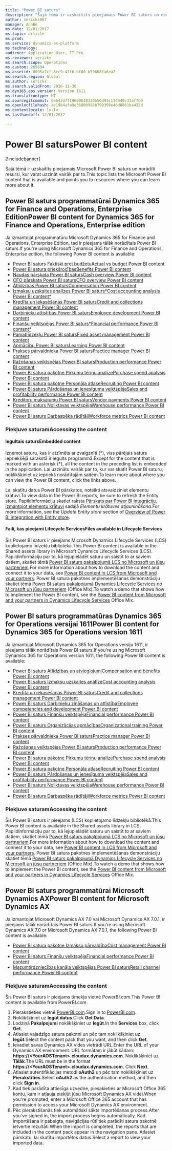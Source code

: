 ```yaml
---
title: "Power BI saturs"
description: "Šajā tēmā ir uzskaitīts pieejamais Power BI saturs un norādīti resursi, kur varat uzzināt vairāk par to."
author: sericks007
manager: AnnBe
ms.date: 12/01/2017
ms.topic: article
ms.prod: 
ms.service: dynamics-ax-platform
ms.technology: 
audience: Application User, IT Pro
ms.reviewer: sericks
ms.search.scope: Operations
ms.custom: 265694
ms.assetid: 0095a7cf-8cc9-41f6-bf00-b59868fa6ea2
ms.search.region: Global
ms.author: sericks
ms.search.validFrom: 2016-11-30
ms.dyn365.ops.version: Version 1611
ms.translationtype: HT
ms.sourcegitcommit: 6e64337f19600b18320550d91c134949c33af7b0
ms.openlocfilehash: ae19b4afa9e36800988b790398e46d8861ba432d
ms.contentlocale: lv-lv
ms.lasthandoff: 12/01/2017

---
```


# <a name="power-bi-content"></a><span data-ttu-id="63bb9-103">Power BI saturs</span><span class="sxs-lookup"><span data-stu-id="63bb9-103">Power BI content</span></span>
[!include[banner](../includes/banner.md)]


<span data-ttu-id="63bb9-104">Šajā tēmā ir uzskaitīts pieejamais Microsoft Power BI saturs un norādīti resursi, kur varat uzzināt vairāk par to.</span><span class="sxs-lookup"><span data-stu-id="63bb9-104">This topic lists the Microsoft Power BI content that is available and points you to resources where you can learn more about it.</span></span>

## <a name="power-bi-content-for-dynamics-365-for-finance-and-operations-enterprise-edition"></a><span data-ttu-id="63bb9-105">Power BI saturs programmatūrai Dynamics 365 for Finance and Operations, Enterprise Edition</span><span class="sxs-lookup"><span data-stu-id="63bb9-105">Power BI content for Dynamics 365 for Finance and Operations, Enterprise edition</span></span>
<span data-ttu-id="63bb9-106">Ja izmantojat programmatūru Microsoft Dynamics 365 for Finance and Operations, Enterprise Edition, tad ir pieejams tālāk norādītais Power BI saturs.</span><span class="sxs-lookup"><span data-stu-id="63bb9-106">If you're using Microsoft Dynamics 365 for Finance and Operations, Enterprise edition, the following Power BI content is available:</span></span>

- [<span data-ttu-id="63bb9-107">Power BI saturs Faktiski pret budžetu</span><span class="sxs-lookup"><span data-stu-id="63bb9-107">Actual vs budget Power BI content</span></span>](ledger-budgets-power-bi.md)
- [<span data-ttu-id="63bb9-108">Power BI satura priekšrocības</span><span class="sxs-lookup"><span data-stu-id="63bb9-108">Benefits Power BI content</span></span>](benefits-power-bi.md)
- [<span data-ttu-id="63bb9-109">Naudas pārskata Power BI saturs</span><span class="sxs-lookup"><span data-stu-id="63bb9-109">Cash overview Power BI content</span></span>](../../financials/cash-bank-management/Cash-Overview-Power-BI-content.md)
- [<span data-ttu-id="63bb9-110">CFO pārskata Power BI saturs</span><span class="sxs-lookup"><span data-stu-id="63bb9-110">CFO overview Power BI content</span></span>](CFO-power-bi.md)
- [<span data-ttu-id="63bb9-111">Atlīdzības Power BI saturs</span><span class="sxs-lookup"><span data-stu-id="63bb9-111">Compensation Power BI content</span></span>](compensation-power-bi.md)
- [<span data-ttu-id="63bb9-112">Izmaksu uzskaites analīzes Power BI saturs*</span><span class="sxs-lookup"><span data-stu-id="63bb9-112">Cost accounting analysis Power BI content*</span></span>](cost-accounting-analysis-content-pack.md) 
- [<span data-ttu-id="63bb9-113">Kredīta un iekasēšanas Power BI saturs</span><span class="sxs-lookup"><span data-stu-id="63bb9-113">Credit and collections management Power BI content</span></span>](../../financials/accounts-receivable/credit-collections-power-bi.md)
- [<span data-ttu-id="63bb9-114">Darbinieku attīstības Power BI saturs</span><span class="sxs-lookup"><span data-stu-id="63bb9-114">Employee development Power BI content</span></span>](employee-development-PBI.md) 
- [<span data-ttu-id="63bb9-115">Finanšu veiktspējas Power BI saturs*</span><span class="sxs-lookup"><span data-stu-id="63bb9-115">Financial performance Power BI content*</span></span>](financial-performance-power-bi-content-pack.md)
- [<span data-ttu-id="63bb9-116">Pamatlīdzekļu Power BI saturs</span><span class="sxs-lookup"><span data-stu-id="63bb9-116">Fixed asset management Power BI content</span></span>](../../financials/fixed-assets/Fixed-asset-management-workspace.md)
- [<span data-ttu-id="63bb9-117">Apmācību Power BI saturs</span><span class="sxs-lookup"><span data-stu-id="63bb9-117">Learning Power BI content</span></span>](learning-power-bi.md)
- [<span data-ttu-id="63bb9-118">Prakses pārvaldnieka Power BI saturs</span><span class="sxs-lookup"><span data-stu-id="63bb9-118">Practice manager Power BI content</span></span>](practice-manager-power-bi.md)
- [<span data-ttu-id="63bb9-119">Ražošanas veiktspējas Power BI saturs</span><span class="sxs-lookup"><span data-stu-id="63bb9-119">Production performance Power BI content</span></span>](production-performance-power-bi.md)
- [<span data-ttu-id="63bb9-120">Power BI satura pakotne Pirkumu tēriņu analīze</span><span class="sxs-lookup"><span data-stu-id="63bb9-120">Purchase spend analysis Power BI content</span></span>](purchase-content-pack-for-power-bi.md) 
- [<span data-ttu-id="63bb9-121">Power BI satura pakotne Personāla atlase</span><span class="sxs-lookup"><span data-stu-id="63bb9-121">Recruiting Power BI content</span></span>](recruiting-analysis-power-bi-content-pack.md) 
- [<span data-ttu-id="63bb9-122">Power BI saturs Pārdošanas un ienesīguma veiktspēja</span><span class="sxs-lookup"><span data-stu-id="63bb9-122">Sales and profitability performance Power BI content</span></span>](sales-profitability-performance-content-pack.md)
- [<span data-ttu-id="63bb9-123">Kreditoru maksājumu Power BI saturs</span><span class="sxs-lookup"><span data-stu-id="63bb9-123">Vendor payments Power BI content</span></span>](../../financials/accounts-payable/Vendor-payments-workspace.md)
- [<span data-ttu-id="63bb9-124">Power BI saturs Noliktavas veiktspēja</span><span class="sxs-lookup"><span data-stu-id="63bb9-124">Warehouse performance Power BI content</span></span>](warehouse-power-bi-content.md)
- [<span data-ttu-id="63bb9-125">Power BI saturs Darbaspēka rādītāji</span><span class="sxs-lookup"><span data-stu-id="63bb9-125">Workforce metrics Power BI content</span></span>](workforce-analysis-power-bi-content-pack.md)  

### <a name="accessing-the-content"></a><span data-ttu-id="63bb9-126">Piekļuve saturam</span><span class="sxs-lookup"><span data-stu-id="63bb9-126">Accessing the content</span></span>

#### <a name="embedded-content"></a><span data-ttu-id="63bb9-127">Iegultais saturs</span><span class="sxs-lookup"><span data-stu-id="63bb9-127">Embedded content</span></span>
<span data-ttu-id="63bb9-128">Izņemot saturu, kas ir atzīmēts ar zvaigznīti (\*), viss pārējais saturs iepriekšējā sarakstā ir iegults programmā.</span><span class="sxs-lookup"><span data-stu-id="63bb9-128">Except for the content that is marked with an asterisk (\*), all the content in the preceding list is embedded in the application.</span></span> <span data-ttu-id="63bb9-129">Lai uzzinātu vairāk par to, kur var skatīt Power BI saturu, noklikšķiniet uz iepriekš norādītajām saitēm.</span><span class="sxs-lookup"><span data-stu-id="63bb9-129">To learn more about where you can view the Power BI content, click the links above.</span></span>

<span data-ttu-id="63bb9-130">Lai skatītu datus Power BI pārskatos, noteikti atsvaidziniet elementu krātuvi.</span><span class="sxs-lookup"><span data-stu-id="63bb9-130">To view data in the Power BI reports, be sure to refresh the Entity store.</span></span> <span data-ttu-id="63bb9-131">Papildinformāciju skatiet raksta [Pārskats par Power BI integrāciju, izmantojot elementu krātuvi](power-bi-integration-entity-store.md) sadaļā *Elementu krātuves atjaunināšana*.</span><span class="sxs-lookup"><span data-stu-id="63bb9-131">For more information, see the *Update Entity store* section of [Overview of Power BI integration with Entity store](power-bi-integration-entity-store.md).</span></span>

#### <a name="files-available-in-lifecycle-services"></a><span data-ttu-id="63bb9-132">Faili, kas pieejami Lifecycle Services</span><span class="sxs-lookup"><span data-stu-id="63bb9-132">Files available in Lifecycle Services</span></span>
<span data-ttu-id="63bb9-133">Šis Power BI saturs ir pieejams Microsoft Dynamics Lifecycle Services (LCS) koplietojamo līdzekļu bibliotēkā.</span><span class="sxs-lookup"><span data-stu-id="63bb9-133">This Power BI content is available in the Shared assets library in Microsoft Dynamics Lifecycle Services (LCS).</span></span> <span data-ttu-id="63bb9-134">Papildinformāciju par to, kā lejupielādēt saturu un saistīt to ar saviem datiem, skatiet tēmā [Power BI saturs pakalpojumā LCS no Microsoft un jūsu partneriem](power-bi-content-microsoft-partners.md).</span><span class="sxs-lookup"><span data-stu-id="63bb9-134">For more information about how to download the content and connect it to your data, see [Power BI content in LCS from Microsoft and your partners](power-bi-content-microsoft-partners.md).</span></span> <span data-ttu-id="63bb9-135">Power BI satura pakotnes implementēšanas demonstrāciju skatiet tēmā [Power BI saturs pakalpojumā Dynamics Lifecycle Services no Microsoft un jūsu partneriem](https://mix.office.com/watch/9puyb1b2xs1w) (Office Mix).</span><span class="sxs-lookup"><span data-stu-id="63bb9-135">To watch a demo that shows how to implement the Power BI content, see the [Power BI content from Microsoft and your partners in Dynamics Lifecycle Services](https://mix.office.com/watch/9puyb1b2xs1w) Office Mix.</span></span>

## <a name="power-bi-content-for-dynamics-365-for-operations-version-1611"></a><span data-ttu-id="63bb9-136">Power BI saturs programmatūras Dynamics 365 for Operations versijai 1611</span><span class="sxs-lookup"><span data-stu-id="63bb9-136">Power BI content for Dynamics 365 for Operations version 1611</span></span>
<span data-ttu-id="63bb9-137">Ja izmantojat Microsoft Dynamics 365 for Operations versiju 1611, ir pieejams tālāk norādītais Power BI saturs.</span><span class="sxs-lookup"><span data-stu-id="63bb9-137">If you're using Microsoft Dynamics 365 for Operations version 1611, the following Power BI content is available:</span></span>

- [<span data-ttu-id="63bb9-138">Power BI saturs Atlīdzības un atvieglojumi</span><span class="sxs-lookup"><span data-stu-id="63bb9-138">Compensation and benefits Power BI content</span></span>](compensation-and-benefits-analysis-power-bi-content-pack.md)   
- [<span data-ttu-id="63bb9-139">Power BI saturs Izmaksu uzskaites analīze</span><span class="sxs-lookup"><span data-stu-id="63bb9-139">Cost accounting analysis Power BI content</span></span>](cost-accounting-analysis-content-pack.md) 
- [<span data-ttu-id="63bb9-140">Kredīta un iekasēšanas Power BI saturs</span><span class="sxs-lookup"><span data-stu-id="63bb9-140">Credit and collections management Power BI content</span></span>](../../financials/accounts-receivable/credit-collections-power-bi.md)
- [<span data-ttu-id="63bb9-141">Power BI saturs Darbinieku zināšanas un attīstība</span><span class="sxs-lookup"><span data-stu-id="63bb9-141">Employee competencies and development Power BI content</span></span>](employee-competencies-and-development-analysis-power-bi-content-pack.md) 
- [<span data-ttu-id="63bb9-142">Power BI saturs Finanšu veiktspēja</span><span class="sxs-lookup"><span data-stu-id="63bb9-142">Financial performance Power BI content</span></span>](financial-performance-power-bi-content-pack.md)
- [<span data-ttu-id="63bb9-143">Power BI saturs Organizācijas apmācības</span><span class="sxs-lookup"><span data-stu-id="63bb9-143">Organizational training Power BI content</span></span>](organizational-training-analysis-power-bi-content-pack.md) 
- [<span data-ttu-id="63bb9-144">Prakses pārvaldnieka Power BI saturs</span><span class="sxs-lookup"><span data-stu-id="63bb9-144">Practice manager Power BI content</span></span>](practice-manager-power-bi.md)
- [<span data-ttu-id="63bb9-145">Ražošanas veiktspējas Power BI saturs</span><span class="sxs-lookup"><span data-stu-id="63bb9-145">Production performance Power BI content</span></span>](production-performance-power-bi.md)
- [<span data-ttu-id="63bb9-146">Power BI satura pakotne Pirkumu tēriņu analīze</span><span class="sxs-lookup"><span data-stu-id="63bb9-146">Purchase spend analysis Power BI content</span></span>](purchase-content-pack-for-power-bi.md) 
- [<span data-ttu-id="63bb9-147">Power BI satura pakotne Personāla atlase</span><span class="sxs-lookup"><span data-stu-id="63bb9-147">Recruiting Power BI content</span></span>](recruiting-analysis-power-bi-content-pack.md) 
- [<span data-ttu-id="63bb9-148">Power BI saturs Pārdošanas un ienesīguma veiktspēja</span><span class="sxs-lookup"><span data-stu-id="63bb9-148">Sales and profitability performance Power BI content</span></span>](sales-profitability-performance-content-pack.md)
- [<span data-ttu-id="63bb9-149">Power BI saturs Noliktavas veiktspēja</span><span class="sxs-lookup"><span data-stu-id="63bb9-149">Warehouse performance Power BI content</span></span>](warehouse-power-bi-content.md)
- [<span data-ttu-id="63bb9-150">Power BI saturs Darbaspēka rādītāji</span><span class="sxs-lookup"><span data-stu-id="63bb9-150">Workforce metrics Power BI content</span></span>](workforce-analysis-power-bi-content-pack.md)  

### <a name="accessing-the-content"></a><span data-ttu-id="63bb9-151">Piekļuve saturam</span><span class="sxs-lookup"><span data-stu-id="63bb9-151">Accessing the content</span></span>
<span data-ttu-id="63bb9-152">Šis Power BI saturs ir pieejams (LCS) koplietojamo līdzekļu bibliotēkā.</span><span class="sxs-lookup"><span data-stu-id="63bb9-152">This Power BI content is available in the Shared assets library in LCS.</span></span> <span data-ttu-id="63bb9-153">Papildinformāciju par to, kā lejupielādēt saturu un saistīt to ar saviem datiem, skatiet tēmā [Power BI saturs pakalpojumā LCS no Microsoft un jūsu partneriem](power-bi-content-microsoft-partners.md).</span><span class="sxs-lookup"><span data-stu-id="63bb9-153">For more information about how to download the content and connect it to your data, see [Power BI content in LCS from Microsoft and your partners](power-bi-content-microsoft-partners.md).</span></span> <span data-ttu-id="63bb9-154">Power BI satura pakotnes implementēšanas demonstrāciju skatiet tēmā [Power BI saturs pakalpojumā Dynamics Lifecycle Services no Microsoft un jūsu partneriem](https://mix.office.com/watch/9puyb1b2xs1w) (Office Mix).</span><span class="sxs-lookup"><span data-stu-id="63bb9-154">To watch a demo that shows how to implement the Power BI content, see the [Power BI content from Microsoft and your partners in Dynamics Lifecycle Services](https://mix.office.com/watch/9puyb1b2xs1w) Office Mix.</span></span>

## <a name="power-bi-content-for-microsoft-dynamics-ax"></a><span data-ttu-id="63bb9-155">Power BI saturs programmatūrai Microsoft Dynamics AX</span><span class="sxs-lookup"><span data-stu-id="63bb9-155">Power BI content for Microsoft Dynamics AX</span></span>
<span data-ttu-id="63bb9-156">Ja izmantojat Microsoft Dynamics AX 7.0 vai Microsoft Dynamics AX 7.0.1, ir pieejams tālāk norādītais Power BI saturs.</span><span class="sxs-lookup"><span data-stu-id="63bb9-156">If you're using Microsoft Dynamics AX 7.0 or Microsoft Dynamics AX 7.0.1, the following Power BI content is available:</span></span>

- [<span data-ttu-id="63bb9-157">Power BI satura pakotne Izmaksu pārvaldība</span><span class="sxs-lookup"><span data-stu-id="63bb9-157">Cost management Power BI content</span></span>](cost-management-content-pack.md)    
- [<span data-ttu-id="63bb9-158">Power BI saturs Finanšu veiktspēja</span><span class="sxs-lookup"><span data-stu-id="63bb9-158">Financial performance Power BI content</span></span>](financial-performance-power-bi-content-pack.md)
- [<span data-ttu-id="63bb9-159">Mazumtirdzniecības kanāla veiktspējas Power BI saturs</span><span class="sxs-lookup"><span data-stu-id="63bb9-159">Retail channel performance Power BI content</span></span>](retail-channel-performance-dashboard-power-bi-data.md) 

### <a name="accessing-the-content"></a><span data-ttu-id="63bb9-160">Piekļuve saturam</span><span class="sxs-lookup"><span data-stu-id="63bb9-160">Accessing the content</span></span>
<span data-ttu-id="63bb9-161">Šis Power BI saturs ir pieejams tīmekļa vietnē PowerBI.com.</span><span class="sxs-lookup"><span data-stu-id="63bb9-161">This Power BI content is available from PowerBI.com.</span></span>

1. <span data-ttu-id="63bb9-162">Pierakstieties vietnē [PowerBI.com](https://www.powerbi.com/).</span><span class="sxs-lookup"><span data-stu-id="63bb9-162">Sign in to [PowerBI.com](https://www.powerbi.com/).</span></span>
2. <span data-ttu-id="63bb9-163">Noklikšķiniet uz **Iegūt datus**.</span><span class="sxs-lookup"><span data-stu-id="63bb9-163">Click **Get Data**.</span></span>
3. <span data-ttu-id="63bb9-164">Lodziņā **Pakalpojumi** noklikšķiniet uz **Iegūt**.</span><span class="sxs-lookup"><span data-stu-id="63bb9-164">In the **Services** box, click **Get**.</span></span>
4. <span data-ttu-id="63bb9-165">Atlasiet vajadzīgo satura pakotni un pēc tam noklikšķiniet uz **Iegūt**.</span><span class="sxs-lookup"><span data-stu-id="63bb9-165">Select the content pack that you want, and then click **Get**.</span></span>
5. <span data-ttu-id="63bb9-166">Ievadiet savas Dynamics AX vides vietrādi URL.</span><span class="sxs-lookup"><span data-stu-id="63bb9-166">Enter the URL of your Dynamics AX environment.</span></span> <span data-ttu-id="63bb9-167">URL formātam ir jābūt šādam: **https://&lt;YourAOSTenant&gt;.cloudax.dynamics.com**. Noklikšķiniet uz **Tālāk**.</span><span class="sxs-lookup"><span data-stu-id="63bb9-167">The URL must be in the format **https://&lt;YourAOSTenant&gt;.cloudax.dynamics.com**. Click **Next**.</span></span>
6. <span data-ttu-id="63bb9-168">Atlasiet autentifikācijas metodi **oAuth2** un pēc tam noklikšķiniet uz **Pierakstīties**.</span><span class="sxs-lookup"><span data-stu-id="63bb9-168">Select **oAuth2** as the authentication method, and then click **Sign in**.</span></span>
7. <span data-ttu-id="63bb9-169">Kad tiek parādīta attiecīga uzvedne, piesakieties ar Microsoft Office 365 kontu, kam ir atļauja piekļūt jūsu Microsoft Dynamics AX videi.</span><span class="sxs-lookup"><span data-stu-id="63bb9-169">When you're prompted, enter a Microsoft Office 365 account that has permission to access your Microsoft Dynamics AX environment.</span></span>
8. <span data-ttu-id="63bb9-170">Pēc pierakstīšanās tiek automātiski sākts importēšanas process.</span><span class="sxs-lookup"><span data-stu-id="63bb9-170">After you've signed in, the import process begins automatically.</span></span> <span data-ttu-id="63bb9-171">Kad importēšana ir pabeigta, navigācijas rūtī tiek parādīti satura pakotnē ietvertie rezultāti.</span><span class="sxs-lookup"><span data-stu-id="63bb9-171">When the import is completed, the reports that are included in the content pack appear in the navigation pane.</span></span> <span data-ttu-id="63bb9-172">Atlasiet pārskatu, lai skatītu importētos datus.</span><span class="sxs-lookup"><span data-stu-id="63bb9-172">Select a report to view your imported data.</span></span>

